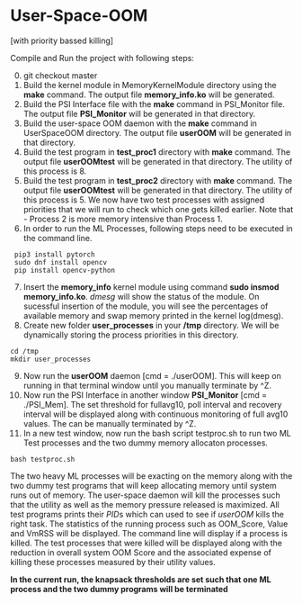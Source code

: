# User-Space-OOM
[with priority bassed killing]

Compile and Run the project with following steps:

0. git checkout master
1. Build the kernel module in MemoryKernelModule directory using the **make** command. The output file **memory_info.ko** will be generated.
2. Build the PSI Interface file with the **make** command in PSI_Monitor file. The output file **PSI_Monitor** will be generated in that directory.
3. Build the user-space OOM daemon with the **make** command in UserSpaceOOM directory. The output file **userOOM** will be generated in that directory.
4. Build the test program in **test_proc1** directory with **make** command. The output file **userOOMtest** will be generated in that directory. The utility of this process is 8.
5. Build the test program in **test_proc2** directory with **make** command. The output file **userOOMtest** will be generated in that directory. The utility of this process is 5. We now have two test processes with assigned priorities that we will run to check which one gets killed earlier. Note that - Process 2 is more memory intensive than Process 1.
6. In order to run the ML Processes, following steps need to be executed in the command line.
```
 pip3 install pytorch
 sudo dnf install opencv 
 pip install opencv-python
 ```
7. Insert the **memory_info** kernel module using command **sudo insmod memory_info.ko**. *dmesg* will show the status of the module. On sucessful insertion of the module, you will see the percentages of available memory and swap memory printed in the kernel log(dmesg).
8. Create new folder **user_processes** in your **/tmp** directory. We will be dynamically storing the process priorities in this directory.

```
cd /tmp
mkdir user_processes
```

9. Now run the **userOOM** daemon [cmd = ./userOOM]. This will keep on running in that terminal window until you manually terminate by ^Z.
10. Now run the PSI Interface in another window **PSI_Monitor** [cmd = ./PSI_Mem]. The set threshold for fullavg10, poll interval and recovery interval will be displayed along with continuous monitoring of full avg10 values. The can be manually terminated by ^Z.
11. In a new test window, now run the bash script testproc.sh to run two ML Test processes and the two dummy memory allocaton processes.
```
bash testproc.sh
```

The two heavy ML processes will be exacting on the memory along with the two dummy test programs that will keep allocating memory until system runs out of memory.
The user-space daemon will kill the processes such that the utility as well as the memory pressure released is maximized. All test programs prints their *PID*s which can used to see if *userOOM* kills the right task. The statistics of the running process such as OOM_Score, Value and VmRSS will be displayed. The command line will display if a process is killed.
The test processes that were killed will be displayed along with the reduction in overall system OOM Score and the associated expense of killing these processes measured by their utility values.

 **In the current run, the knapsack thresholds are set such that one ML process and the two dummy programs will be terminated**
